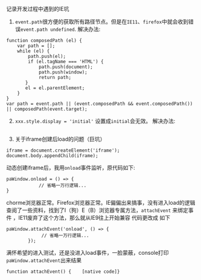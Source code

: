 记录开发过程中遇到的IE坑

1. `event.path`很方便的获取所有路径节点。但是在`IE11`、`firefox`中就会收到错误`event.path undefined`.
解决办法:
```
function composedPath (el) {
    var path = [];
    while (el) {
        path.push(el);
        if (el.tagName === 'HTML') {
            path.push(document);
            path.push(window);
            return path;
       }
       el = el.parentElement;
    }
}
var path = event.path || (event.composedPath && event.composedPath()) || composedPath(event.target);
```

2. `xxx.style.display = 'initial'` 设置成`initial`会无效。 
解决办法: 
```xxx.style.display = ''
```

3. 关于iframe创建后load的问题（巨坑）
```
iframe = document.createElement('iframe');
document.body.appendChild(iframe);
```
动态创建iframe后，我用`onload`事件监听，原代码如下:
```
paWindow.onload = () => {
            // 省略一万行逻辑...
}
```
chorme浏览器正常。Firefox浏览器正常。IE偏偏出来搞事，没有进入load的逻辑
查阅了一些资料，找到了I（狗）E（B）浏览器专属方法，`attachEvent` 来绑定事件 ，IE11废弃了这个方法，那么就从IE9往上开始兼容
代码更改成 如下
```
paWindow.attachEvent('onload', () => {
             // 省略一万行逻辑...
        });
```
满怀希望的进入测试，还是没进入load事件，一脸蒙蔽，console打印 `paWindow.attachEvent`出来结果
```
function attachEvent() {    [native code]}
```


